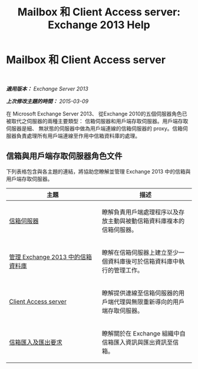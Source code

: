 ﻿---
title: 'Mailbox 和 Client Access server: Exchange 2013 Help'
TOCTitle: Mailbox 和 Client Access server
ms:assetid: 5bc54c8c-e445-494e-9047-9a1a5af7b7fa
ms:mtpsurl: https://technet.microsoft.com/zh-tw/library/JJ150519(v=EXCHG.150)
ms:contentKeyID: 50473268
ms.date: 05/21/2018
mtps_version: v=EXCHG.150
ms.translationtype: MT
---

# Mailbox 和 Client Access server

 

_**適用版本：** Exchange Server 2013_

_**上次修改主題的時間：** 2015-03-09_

在 Microsoft Exchange Server 2013、 從Exchange 2010的五個伺服器角色已被取代之伺服器的兩種主要類型： 信箱伺服器和用戶端存取伺服器。用戶端存取伺服器是細、 無狀態的伺服器中做為用戶端連線的信箱伺服器的 proxy。信箱伺服器負責處理所有用戶端連線至作用中信箱資料庫的處理。

## 信箱與用戶端存取伺服器角色文件

下列表格包含與各主題的連結，將協助您瞭解並管理 Exchange 2013 中的信箱與用戶端存取伺服器。


<table>
<colgroup>
<col style="width: 50%" />
<col style="width: 50%" />
</colgroup>
<thead>
<tr class="header">
<th>主題</th>
<th>描述</th>
</tr>
</thead>
<tbody>
<tr class="odd">
<td><p><a href="mailbox-server-exchange-2013-help.md">信箱伺服器</a></p></td>
<td><p>瞭解負責用戶端處理程序以及存放主動與被動信箱資料庫複本的信箱伺服器。</p></td>
</tr>
<tr class="even">
<td><p><a href="manage-mailbox-databases-in-exchange-2013-exchange-2013-help.md">管理 Exchange 2013 中的信箱資料庫</a></p></td>
<td><p>瞭解在信箱伺服器上建立至少一個資料庫後可於信箱資料庫中執行的管理工作。</p></td>
</tr>
<tr class="odd">
<td><p><a href="client-access-server-exchange-2013-help.md">Client Access server</a></p></td>
<td><p>瞭解提供連線至信箱伺服器的用戶端代理與無限重新導向的用戶端存取伺服器。</p></td>
</tr>
<tr class="even">
<td><p><a href="mailbox-import-and-export-requests-exchange-2013-help.md">信箱匯入及匯出要求</a></p></td>
<td><p>瞭解關於在 Exchange 組織中自信箱匯入資訊與匯出資訊至信箱。</p></td>
</tr>
</tbody>
</table>

